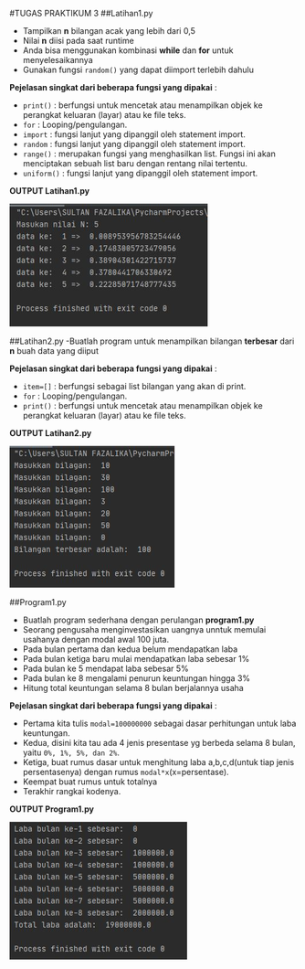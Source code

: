 #TUGAS PRAKTIKUM 3
##Latihan1.py
- Tampilkan **n** bilangan acak yang lebih dari 0,5
- Nilai **n** diisi pada saat runtime
- Anda bisa menggunakan kombinasi **while** dan **for** untuk menyelesaikannya
- Gunakan fungsi `random()` yang dapat diimport terlebih dahulu

**Pejelasan singkat dari beberapa fungsi yang dipakai** :
- `print()` : berfungsi untuk mencetak atau menampilkan objek ke perangkat keluaran (layar) atau ke file teks.
- `for` : Looping/pengulangan.
- `import` : fungsi lanjut yang dipanggil oleh statement import.
- `random` : fungsi lanjut yang dipanggil oleh statement import.
- `range()` : merupakan fungsi yang menghasilkan list. Fungsi ini akan menciptakan sebuah list baru dengan rentang nilai tertentu.
- `uniform()` : fungsi lanjut yang dipanggil oleh statement import.

**OUTPUT Latihan1.py**

![output1](latihan1.JPG)

##Latihan2.py
-Buatlah program untuk menampilkan bilangan **terbesar** dari **n** buah data yang diiput

**Pejelasan singkat dari beberapa fungsi yang dipakai** :
- `item=[]` : berfungsi sebagai list bilangan yang akan di print.
- `for` : Looping/pengulangan.
- `print()` : berfungsi untuk mencetak atau menampilkan objek ke perangkat keluaran (layar) atau ke file teks.

**OUTPUT Latihan2.py**

![output2](latihan2.JPG)

##Program1.py
- Buatlah program sederhana dengan perulangan **program1.py**
- Seorang pengusaha menginvestasikan uangnya unntuk memulai usahanya dengan modal awal 100 juta.
- Pada bulan pertama dan kedua belum mendapatkan laba
- Pada bulan ketiga baru mulai mendapatkan laba sebesar 1%
- Pada bulan ke 5 mendapat laba sebesar 5%
- Pada bulan ke 8 mengalami penurun keuntungan hingga 3%
- Hitung total keuntungan selama 8 bulan berjalannya usaha

**Pejelasan singkat dari beberapa fungsi yang dipakai** :
- Pertama kita tulis `modal=100000000` sebagai dasar perhitungan untuk laba keuntungan.
- Kedua, disini kita tau ada 4 jenis presentase yg berbeda selama 8 bulan, yaitu `0%, 1%, 5%, dan 2%`.
- Ketiga, buat rumus dasar untuk menghitung laba a,b,c,d(untuk tiap jenis persentasenya) dengan rumus `modal*x`(x=persentase).
- Keempat buat rumus untuk totalnya
- Terakhir rangkai kodenya.

**OUTPUT Program1.py**

![output3](program1.JPG)